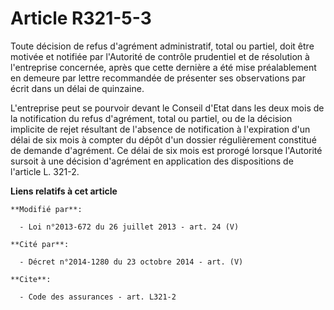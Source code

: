 # Article R321-5-3

Toute décision de refus d'agrément administratif, total ou partiel, doit être motivée et notifiée par l'Autorité de contrôle
prudentiel et de résolution à l'entreprise concernée, après que cette dernière a été mise préalablement en demeure par lettre
recommandée de présenter ses observations par écrit dans un délai de quinzaine. 

L'entreprise peut se pourvoir devant le Conseil d'Etat dans les deux mois de la notification du refus d'agrément, total ou
partiel, ou de la décision implicite de rejet résultant de l'absence de notification à l'expiration d'un délai de six mois à
compter du dépôt d'un dossier régulièrement constitué de demande d'agrément. Ce délai de six mois est prorogé lorsque
l'Autorité sursoit à une décision d'agrément en application des dispositions de l'article L. 321-2.

**Liens relatifs à cet article**

	**Modifié par**:

	  - Loi n°2013-672 du 26 juillet 2013 - art. 24 (V)

	**Cité par**:

	  - Décret n°2014-1280 du 23 octobre 2014 - art. (V)

	**Cite**:

	  - Code des assurances - art. L321-2
